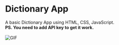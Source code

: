 # Dictionary App

A basic Dictionary App using HTML, CSS, JavaScript.
<br>
<strong>PS. You need to add API key to get it work.</strong>
<br><br>
<img src="https://media.giphy.com/media/l2Je66zG6mAAZxgqI/giphy.gif" alt="GIF">
